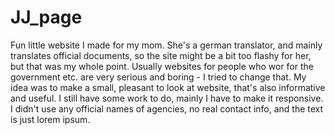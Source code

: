 # JJ_page
Fun little website I made for my mom. She's a german translator, and mainly translates official documents, so the site might be
a bit too flashy for her, but that was my whole point. Usually websites for people who wor for the government etc. are very serious and
boring - I tried to change that. My idea was to make a small, pleasant to look at website, that's also informative and useful.
I still have some work to do, mainly I have to make it responsive. I didn't use any official names of agencies, no real contact info, 
and the text is just lorem ipsum.
